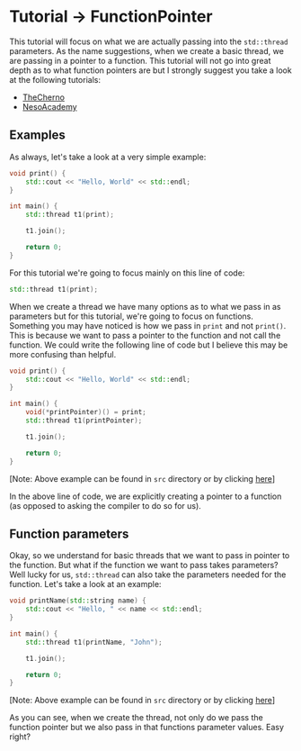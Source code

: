 # Tutorial -> FunctionPointer

This tutorial will focus on what we are actually passing into the `std::thread` parameters. As the name suggestions, when we create a basic thread, we are passing in a pointer to a function. This tutorial will not go into great depth as to what function pointers are but I strongly suggest you take a look at the following tutorials:
  - [TheCherno](https://www.youtube.com/watch?v=p4sDgQ-jao4&ab_channel=TheCherno)
  - [NesoAcademy](https://www.youtube.com/watch?v=wQ-gWwKKeP4&ab_channel=NesoAcademy)

## Examples

As always, let's take a look at a very simple example:

```c++
void print() {
    std::cout << "Hello, World" << std::endl;
}

int main() {
    std::thread t1(print);

    t1.join();

    return 0;
}
```

For this tutorial we're going to focus mainly on this line of code:

 ```c++ 
 std::thread t1(print);
 ```

When we create a thread we have many options as to what we pass in as parameters but for this tutorial, we're going to focus on functions. Something you may have noticed is how we pass in `print` and not `print()`. This is because we want to pass a pointer to the function and not call the function. We could write the following line of code but I believe this may be more confusing than helpful.

```c++
void print() {
    std::cout << "Hello, World" << std::endl;
}

int main() {
    void(*printPointer)() = print;
    std::thread t1(printPointer);

    t1.join();

    return 0;
}
```
[Note: Above example can be found in `src` directory or by clicking [here](src/functionPointer.cpp)]

In the above line of code, we are explicitly creating a pointer to a function (as opposed to asking the compiler to do so for us).

## Function parameters

Okay, so we understand for basic threads that we want to pass in pointer to the function. But what if the function we want to pass takes parameters? Well lucky for us, `std::thread` can also take the parameters needed for the function. Let's take a look at an example:

```c++
void printName(std::string name) {
    std::cout << "Hello, " << name << std::endl;
}

int main() {
    std::thread t1(printName, "John");

    t1.join();

    return 0;
}
```
[Note: Above example can be found in `src` directory or by clicking [here](src/functionParameters.cpp)]

As you can see, when we create the thread, not only do we pass the function pointer but we also pass in that functions parameter values. Easy right?

